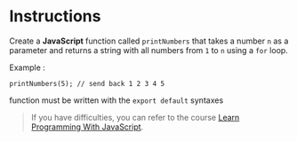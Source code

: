 # Instructions

Create a **JavaScript** function called `printNumbers` that takes a number `n` as a parameter and returns a string with all numbers from `1` to `n` using a `for` loop.

Example :

`printNumbers(5); // send back 1 2 3 4 5`

function must be written with the `export default` syntaxes

> If you have difficulties, you can refer to  the course [Learn Programming With JavaScript](https://openclassrooms.com/fr/courses/5664271-learn-programming-with-javascript).
